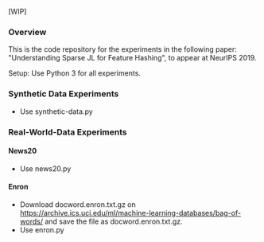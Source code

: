 [WIP]
### Overview
This is the code repository for the experiments in the following paper: "Understanding Sparse JL for Feature Hashing", to appear at NeurIPS 2019. 

Setup: Use Python 3 for all experiments. 
### Synthetic Data Experiments
- Use synthetic-data.py 
### Real-World-Data Experiments
#### News20
- Use news20.py

#### Enron 
- Download docword.enron.txt.gz on https://archive.ics.uci.edu/ml/machine-learning-databases/bag-of-words/ and save the file as docword.enron.txt.gz.
- Use enron.py
